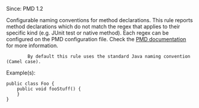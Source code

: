 Since: PMD 1.2

Configurable naming conventions for method declarations. This rule reports
            method declarations which do not match the regex that applies to their
            specific kind (e.g. JUnit test or native method). Each regex can be configured on the PMD configuration file.
Check the [PMD documentation](https://pmd.github.io/pmd-6.36.0/pmd_rules_java_codestyle.html#methodnamingconventions) for more information.

            By default this rule uses the standard Java naming convention (Camel case).

Example(s):
```
public class Foo {
    public void fooStuff() {
    }
}
```

